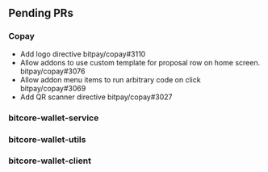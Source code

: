 ## Pending PRs

### Copay
- Add logo directive bitpay/copay#3110
- Allow addons to use custom template for proposal row on home screen. bitpay/copay#3076
- Allow addon menu items to run arbitrary code on click bitpay/copay#3069
- Add QR scanner directive bitpay/copay#3027

### bitcore-wallet-service

### bitcore-wallet-utils

### bitcore-wallet-client